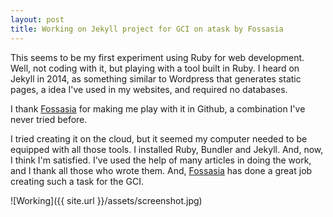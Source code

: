 ```yaml
---
layout: post
title: Working on Jekyll project for GCI on atask by Fossasia
---
```


This seems to be my first experiment using Ruby for web development. Well, not coding with it, but playing with a tool built in Ruby. I heard on Jekyll in 2014, as something similar to Wordpress that generates static pages, a idea I've used in my websites, and required no databases.

I thank [Fossasia](http://fossasia.org/) for making me play with it in Github, a combination I've never tried before.

I tried creating it on the cloud, but it seemed my computer needed to be equipped with all those tools. I installed Ruby, Bundler and Jekyll. And, now, I think I'm satisfied. I've used the help of many articles in doing the work, and I thank all those who wrote them. And, [Fossasia](http://fossasia.org/) has done a great job creating such a task for the GCI.

![Working]({{ site.url }}/assets/screenshot.jpg)

